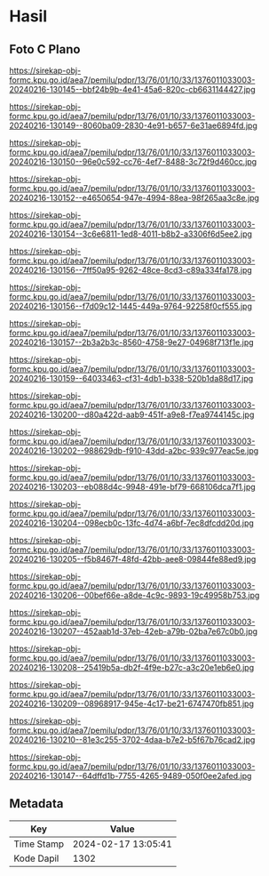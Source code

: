 # Hasil

## Foto C Plano

https://sirekap-obj-formc.kpu.go.id/aea7/pemilu/pdpr/13/76/01/10/33/1376011033003-20240216-130145--bbf24b9b-4e41-45a6-820c-cb6631144427.jpg

https://sirekap-obj-formc.kpu.go.id/aea7/pemilu/pdpr/13/76/01/10/33/1376011033003-20240216-130149--8060ba09-2830-4e91-b657-6e31ae6894fd.jpg

https://sirekap-obj-formc.kpu.go.id/aea7/pemilu/pdpr/13/76/01/10/33/1376011033003-20240216-130150--96e0c592-cc76-4ef7-8488-3c72f9d460cc.jpg

https://sirekap-obj-formc.kpu.go.id/aea7/pemilu/pdpr/13/76/01/10/33/1376011033003-20240216-130152--e4650654-947e-4994-88ea-98f265aa3c8e.jpg

https://sirekap-obj-formc.kpu.go.id/aea7/pemilu/pdpr/13/76/01/10/33/1376011033003-20240216-130154--3c6e6811-1ed8-4011-b8b2-a3306f6d5ee2.jpg

https://sirekap-obj-formc.kpu.go.id/aea7/pemilu/pdpr/13/76/01/10/33/1376011033003-20240216-130156--7ff50a95-9262-48ce-8cd3-c89a334fa178.jpg

https://sirekap-obj-formc.kpu.go.id/aea7/pemilu/pdpr/13/76/01/10/33/1376011033003-20240216-130156--f7d09c12-1445-449a-9764-92258f0cf555.jpg

https://sirekap-obj-formc.kpu.go.id/aea7/pemilu/pdpr/13/76/01/10/33/1376011033003-20240216-130157--2b3a2b3c-8560-4758-9e27-04968f713f1e.jpg

https://sirekap-obj-formc.kpu.go.id/aea7/pemilu/pdpr/13/76/01/10/33/1376011033003-20240216-130159--64033463-cf31-4db1-b338-520b1da88d17.jpg

https://sirekap-obj-formc.kpu.go.id/aea7/pemilu/pdpr/13/76/01/10/33/1376011033003-20240216-130200--d80a422d-aab9-451f-a9e8-f7ea9744145c.jpg

https://sirekap-obj-formc.kpu.go.id/aea7/pemilu/pdpr/13/76/01/10/33/1376011033003-20240216-130202--988629db-f910-43dd-a2bc-939c977eac5e.jpg

https://sirekap-obj-formc.kpu.go.id/aea7/pemilu/pdpr/13/76/01/10/33/1376011033003-20240216-130203--eb088d4c-9948-491e-bf79-668106dca7f1.jpg

https://sirekap-obj-formc.kpu.go.id/aea7/pemilu/pdpr/13/76/01/10/33/1376011033003-20240216-130204--098ecb0c-13fc-4d74-a6bf-7ec8dfcdd20d.jpg

https://sirekap-obj-formc.kpu.go.id/aea7/pemilu/pdpr/13/76/01/10/33/1376011033003-20240216-130205--f5b8467f-48fd-42bb-aee8-09844fe88ed9.jpg

https://sirekap-obj-formc.kpu.go.id/aea7/pemilu/pdpr/13/76/01/10/33/1376011033003-20240216-130206--00bef66e-a8de-4c9c-9893-19c49958b753.jpg

https://sirekap-obj-formc.kpu.go.id/aea7/pemilu/pdpr/13/76/01/10/33/1376011033003-20240216-130207--452aab1d-37eb-42eb-a79b-02ba7e67c0b0.jpg

https://sirekap-obj-formc.kpu.go.id/aea7/pemilu/pdpr/13/76/01/10/33/1376011033003-20240216-130208--25419b5a-db2f-4f9e-b27c-a3c20e1eb6e0.jpg

https://sirekap-obj-formc.kpu.go.id/aea7/pemilu/pdpr/13/76/01/10/33/1376011033003-20240216-130209--08968917-945e-4c17-be21-6747470fb851.jpg

https://sirekap-obj-formc.kpu.go.id/aea7/pemilu/pdpr/13/76/01/10/33/1376011033003-20240216-130210--81e3c255-3702-4daa-b7e2-b5f67b76cad2.jpg

https://sirekap-obj-formc.kpu.go.id/aea7/pemilu/pdpr/13/76/01/10/33/1376011033003-20240216-130147--64dffd1b-7755-4265-9489-050f0ee2afed.jpg


## Metadata

| Key        | Value               |
| ---------- | ------------------- |
| Time Stamp | 2024-02-17 13:05:41 |
| Kode Dapil | 1302                |



